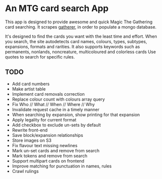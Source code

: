 # An MTG card search App

This app is designed to provide awesome and quick Magic The Gathering card searching.
It scrapes [gatherer](http://gatherer.wizards.com/Pages/Default.aspx), in order to populate a mongo database.

It's designed to find the cards you want with the least time and effort.
When you search, the site autodetects card names, colours, types, subtypes, expansions, formats and rarities.
It also supports keywords such as permanents, nonlands, noncreature, multicoloured and colorless cards
Use quotes to search for specific rules.

## TODO

 - Add card numbers
 - Make artist table
 - Implement card removals correction
 - Replace colour count with colours array query
 - Fix Who // What // When // Where // Why
 - Invalidate request cache in a timely manner
 - When searching by expansion, show printing for that expansion
 - Apply legality for current format
 - Add checkbox to exclude un-sets by default
 - Rewrite front-end
 - Save block/expansion relationships
 - Store images on S3
 - Fix flavour text missing newlines
 - Mark un-set cards and remove from search
 - Mark tokens and remove from search
 - Support multipart cards on frontend
 - Improve matching for punctuation in names, rules
 - Crawl rulings
